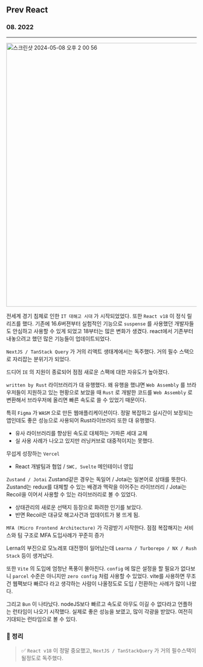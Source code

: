 ## Prev React

### 08. 2022

---

<img width="698" alt="스크린샷 2024-05-08 오후 2 00 56" src="https://github.com/chromeheartz/TIL/assets/95161113/c8d9a6c6-00ff-4cee-8ffb-5e795fd6dd98">

전세계 경기 침체로 인한 `IT 대해고 시대` 가 시작되었었다. 또한 `React v18` 이 정식 릴리즈를 했다. 기존에 16.6버젼부터 실험적인 기능으로 `suspense` 를 사용했던 개발자들도 안심하고 사용할 수 있게 되었고 18부터는 많은 변화가 생겼다.
react에서 기존부터 내놓으려고 했던 많은 기능들이 업데이트되었다.

`NextJS / TanStack Query` 가 거의 리액트 생태계에서는 독주했다. 거의 필수 스택으로 자리잡는 분위기가 되었다.

드디어 `IE` 의 지원이 종료되어 점점 새로운 스팩에 대한 자유도가 높아졌다.

`written by Rust` 라이브러리가 대 유행했다. 왜 유행을 했냐면 `Web Assembly` 를 브라우저들이 지원하고 있는 현황으로 보았을 때 `Rust` 로 개발한 코드를 `Web Assembly` 로 변환해서 브라우저에 올리면 빠른 속도로 쓸 수 있었기 때문이다.

특히 `Figma` 가 `WASM` 으로 만든 웹애플리케이션이다. 정말 복잡하고 실시간이 보장되는 앱인데도 좋은 성능으로 사용되어 Rust라이브러리 또한 대 유행했다.

- 유사 라이브러리를 향상된 속도로 대체하는 가파른 세대 교체
- 실 사용 사례가 나오고 있지만 러닝커브로 대중적이지는 못했다.

무섭게 성장하는 `Vercel`

- React 개발팀과 협업 / `SWC, Svelte` 메인테이너 영입

`Zustand / Jotai`
Zustand같은 경우는 독일어 / Jotai는 일본어로 상태를 뜻한다. Zustand는 redux를 대체할 수 있는 배경과 맥락을 이어주는 라이브러리 / Jotai는 Recoil을 이어서 사용할 수 있는 라이브러리로 볼 수 있었다.

- 상태관리의 새로운 선택지 등장으로 화려한 인기를 보았다.
- 반면 Recoil은 대규모 해고사건과 업데이트가 붕 뜨게 됨.

`MFA (Micro Frontend Architecture)` 가 각광받기 시작한다. 점점 복잡해지는 서비스와 팀 구조로 MFA 도입사례가 꾸준히 증가

Lerna의 부진으로 모노레포 대전쟁이 일어났는데 `Learna / Turborepo / NX / Rush Stack` 등이 생겨났다.

또한 `Vite` 의 도입에 엄청난 폭풍이 몰아친다. `config` 에 많은 설정을 할 필요가 없다보니 `parcel` 수준은 아니지만 `zero config` 처럼 사용할 수 있었다. vite를 사용하면 무조건 웹팩보다 빠르다 라고 생각하는 사람이 나올정도로 도입 / 전환하는 사례가 많이 나왔다.

그리고 `Bun` 이 나타났다. nodeJS보다 빠르고 속도로 아무도 이길 수 없다라고 언플하는 런타임이 나오기 시작했다. 실제로 좋은 성능을 보였고, 많이 각광을 받았다. 여전히 기대되는 런타임으로 볼 수 있다.

### 📌 정리

> ✅ `React v18` 이 정말 중요했고, `NextJS / TanStackQuery` 가 거의 필수스택이 될정도로 독주했다.
